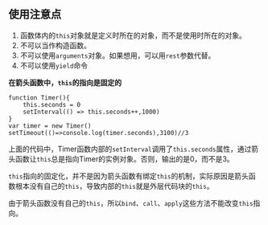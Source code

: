 ## 使用注意点
1. 函数体内的`this`对象就是定义时所在的对象，而不是使用时所在的对象。
2. 不可以当作构造函数。
3. 不可以使用`arguments`对象。如果想用，可以用`rest`参数代替。
4. 不可以使用`yield`命令

**在箭头函数中，`this`的指向是固定的**

```
function Timer(){
    this.seconds = 0
    setInterval(() => this.seconds++,1000)
}
var timer = new Timer()
setTimeout(()=>console.log(timer.seconds),3100)//3
```
上面的代码中，Timer函数内部的`setInterval`调用了`this.seconds`属性，通过箭头函数让`this`总是指向Timer的实例对象。否则，输出的是0，而不是3。

`this`指向的固定化，并不是因为箭头函数有绑定`this`的机制，实际原因是箭头函数根本没有自己的`this`，导致内部的`this`就是外层代码块的`this`。

由于箭头函数没有自己的`this`，所以`bind`、`call`、`apply`这些方法不能改变`this`指向。
